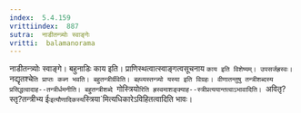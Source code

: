 ```yaml
---
index:  5.4.159
vrittiindex:  887
sutra:  नाडीतन्त्र्योः स्वाङ्गेः
vritti:  balamanorama 
---
```


नाडीतन्त्र्योः स्वाङ्गे। बहुनाडिः काय इति। प्राणिस्थत्वात्स्वाङ्गत्वसूचनाय `काय इति विशेष्यम्। उपसर्जह्रस्वः। `नद्यृतश्चे`ति प्राप्तः कब्न भवति। बहुतन्त्रीर्ग्रीवेति। बह्व्यस्तन्त्र्यो यस्या इति विग्रहः। वीणातन्तुषु तन्त्रीशब्दस्य प्रसिद्धत्वादाह--तन्त्रीर्धमनीति। बहुतन्त्रीशब्दे `गोस्त्रियो`रिति ह्रस्वमाशङ्क्याह--स्त्रीप्रत्ययान्तत्वाऽभावादिति। `अवितृ?स्तृ?तन्त्रीभ्य ईः` इत्यौणादिकस्य `स्त्रिया`मित्यधिकारेऽविहितत्वादिति भावः। 

